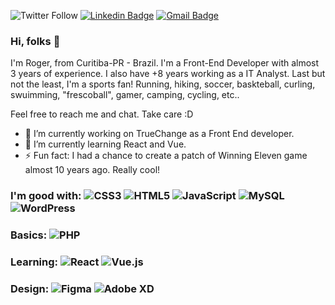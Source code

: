 ![Twitter Follow](https://img.shields.io/twitter/follow/rodjaa?label=Twitter%20%40rodjaa&style=social)
[![Linkedin Badge](https://img.shields.io/badge/-LinkedIn-blue?style=flat-square&logo=Linkedin&logoColor=white&link=https://www.linkedin.com/in/roger-faco-a148b231/)](https://www.linkedin.com/in/roger-faco-a148b231/)
[![Gmail Badge](https://img.shields.io/badge/-Gmail-c14438?style=flat-square&logo=Gmail&logoColor=white&link=mailto:rd=rfacodev@gmail.com)](mailto:rfacodev@gmail.com)


### Hi, folks 👋

 I'm Roger, from Curitiba-PR - Brazil.
 I'm a Front-End Developer with almost 3 years of experience. I also have +8 years working as a IT Analyst. Last but not the least, I'm a sports fan! Running, hiking, soccer, baskteball, curling, swuimming, "frescoball", gamer, camping, cycling, etc..

Feel free to reach me and chat. Take care :D

- 🔭 I’m currently working on TrueChange as a Front End developer.
- 🌱 I’m currently learning React and Vue.
- ⚡ Fun fact: I had a chance to create a patch of Winning Eleven game almost 10 years ago. Really cool!

### I'm good with: <img alt="CSS3" src="https://img.shields.io/badge/css3%20-%231572B6.svg?&style=for-the-badge&logo=css3&logoColor=white"/> <img alt="HTML5" src="https://img.shields.io/badge/html5%20-%23E34F26.svg?&style=for-the-badge&logo=html5&logoColor=white"/> <img alt="JavaScript" src="https://img.shields.io/badge/javascript%20-%23323330.svg?&style=for-the-badge&logo=javascript&logoColor=%23F7DF1E"/> <img alt="MySQL" src="https://img.shields.io/badge/mysql-%2300f.svg?&style=for-the-badge&logo=mysql&logoColor=white"/> <img alt="WordPress" src="https://img.shields.io/badge/WordPress%20-%23117AC9.svg?&style=for-the-badge&logo=WordPress&logoColor=white"/>

### Basics:  <img alt="PHP" src="https://img.shields.io/badge/php-%23777BB4.svg?&style=for-the-badge&logo=php&logoColor=white"/>

### Learning:  <img alt="React" src="https://img.shields.io/badge/react%20-%2320232a.svg?&style=for-the-badge&logo=react&logoColor=%2361DAFB"/> <img alt="Vue.js" src="https://img.shields.io/badge/vuejs%20-%2335495e.svg?&style=for-the-badge&logo=vue.js&logoColor=%234FC08D"/>

### Design:  <img alt="Figma" src="https://img.shields.io/badge/figma%20-%23F24E1E.svg?&style=for-the-badge&logo=figma&logoColor=white"/> <img alt="Adobe XD" src="https://img.shields.io/badge/adobe%20xd%20-%23FF26BE.svg?&style=for-the-badge&logo=adobe%20xd&logoColor=white"/>

<!--
**rfaco/rfaco** is a ✨ _special_ ✨ repository because its `README.md` (this file) appears on your GitHub profile.

-->
